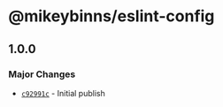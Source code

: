 # @mikeybinns/eslint-config

## 1.0.0

### Major Changes

- [`c92991c`](https://github.com/mikeybinns/monorepo/commit/c92991c62e44c823290623547cbb6f74de6703e7) - Initial publish
